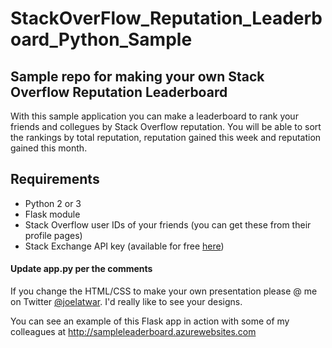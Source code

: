 # StackOverFlow_Reputation_Leaderboard_Python_Sample
## Sample repo for making your own Stack Overflow Reputation Leaderboard

With this sample application you can make a leaderboard to rank your friends and collegues by Stack Overflow reputation. You will be able to sort the rankings by total reputation, reputation gained this week and reputation gained this month.

## Requirements
* Python 2 or 3
* Flask module
* Stack Overflow user IDs of your friends (you can get these from their profile pages)
* Stack Exchange API key (available for free [here](https://stackapps.com/apps/oauth/register))

#### Update app.py per the comments
If you change the HTML/CSS to make your own presentation please @ me on Twitter [@joelatwar](http://twitter.com/joelatwar). I'd really like to see your designs.

You can see an example of this Flask app in action with some of my colleagues at http://sampleleaderboard.azurewebsites.com
